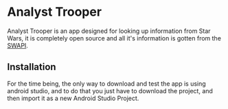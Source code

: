 <h1>Analyst Trooper</h1>

Analyst Trooper is an app designed for looking up information from Star Wars, it is completely open source and all it's information is gotten from the <a href = "https://swapi.dev">SWAPI</a>.

<h2>Installation</h2>

For the time being, the only way to download and test the app is using android studio, and to do that you just have to download the project, and then import it as a new Android Studio Project.
